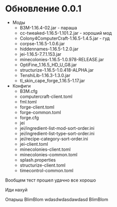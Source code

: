 # Обновление 0.0.1
- Моды
  - B3M-1.16.4-02.jar - параша
  - cc-tweaked-1.16.5-1.101.2.jar - хороший мод
  - Colony4ComputerCraft-1.16.5-1.4.5.jar - гуд
  - corpse-1.16.5-1.0.6.jar
  - hiddennames-1.16.5-1.2.0.jar
  - jei-1.16.5-7.7.1.153.jar
  - minecolonies-1.16.5-1.0.978-RELEASE.jar
  - OptiFine_1.16.5_HD_U_G8.jar
  - structurize-1.16.5-1.0.418-ALPHA.jar
  - TenshiLib-1.16.3-1.3.0.jar
  - tl_skin_cape_forge_1.16.5-1.17.jar
- Конфиги
  - B3M.cfg
  - computercraft-client.toml
  - fml.toml
  - forge-client.toml
  - forge-common.toml
  - forge.cfg
  - jei
  - jei/ingredient-list-mod-sort-order.ini
  - jei/ingredient-list-type-sort-order.ini
  - jei/recipe-category-sort-order.ini
  - jei-client.toml
  - minecolonies-client.toml
  - minecolonies-common.toml
  - splash.properties
  - structurize-client.toml
  - timecontrol-common.toml

Вообщем тест прошел удачно все хорошо

Иди нахуй 

Опарыш
BlimBlom
wdasdwdasdawdasd
BlimBlom
